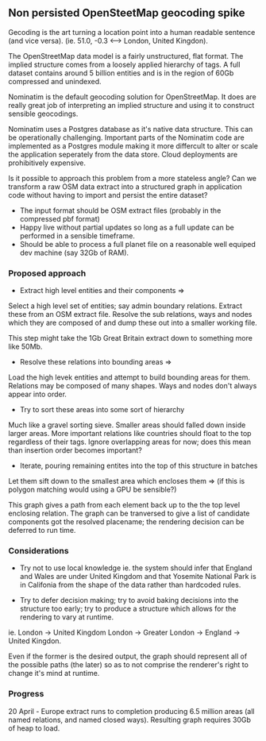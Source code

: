 ## Non persisted OpenSteetMap geocoding spike

Gecoding is the art turning a location point into a human readable sentence (and vice versa).
(ie. 51.0, -0.3 <--> London, United Kingdon).

The OpenStreetMap data model is a fairly unstructured, flat format.
The implied structure comes from a loosely applied hierarchy of tags.
A full dataset contains around 5 billion entities and is in the region of 60Gb compressed and unindexed.

Nominatim is the default geocoding solution for OpenStreetMap.
It does are really great job of interpreting an implied structure and using it to construct sensible geocodings.

Nominatim uses a Postgres database as it's native data structure.
This can be operationally challenging. Important parts of the Nominatim code are implemented as a
Postgres module making it more differcult to alter or scale the application seperately from the data store.
Cloud deployments are prohibitively expensive.

Is it possible to approach this problem from a more stateless angle?
Can we transform a raw OSM data extract into a structured graph in application code without having to import and persist the entire dataset?

- The input format should be OSM extract files (probably in the compressed pbf format)
- Happy live without partial updates so long as a full update can be performed in a sensible timeframe.
- Should be able to process a full planet file on a reasonable well equiped dev machine (say 32Gb of RAM).


### Proposed approach

- Extract high level entities and their components =>

Select a high level set of entities; say admin boundary relations.
Extract these from an OSM extract file. Resolve the sub relations, ways and nodes which they are composed of and dump
these out into a smaller working file.

This step might take the 1Gb Great Britain extract down to something more like 50Mb.


- Resolve these relations into bounding areas =>

Load the high levek entities and attempt to build bounding areas for them.
Relations may be composed of many shapes. Ways and nodes don't always appear into order.


- Try to sort these areas into some sort of hierarchy

Much like a gravel sorting sieve.
Smaller areas should falled down inside larger areas.
More important relations like countries should float to the top regardless of their tags.
Ignore overlapping areas for now; does this mean than insertion order becomes important?


- Iterate, pouring remaining entites into the top of this structure in batches

Let them sift down to the smallest area which encloses them =>
(if this is polygon matching would using a GPU be sensible?)

This graph gives a path from each element back up to the the top level enclosing relation.
The graph can be tranversed to give a list of candidate components got the resolved placename;
the rendering decision can be deferred to run time.


### Considerations

- Try not to use local knowledge
ie. the system should infer that England and Wales are under United Kingdom and that Yosemite National Park is in Califonia from
the shape of the data rather than hardcoded rules.

- Try to defer decision making; try to avoid baking decisions into the structure too early; try to produce a
structure which allows for the rendering to vary at runtime.

ie.
London -> United Kingdom
London -> Greater London -> England -> United Kingdon.

Even if the former is the desired output, the graph should represent all of the possible paths (the later)
so as to not comprise the renderer's right to change it's mind at runtime.




### Progress

20 April - Europe extract runs to completion producing 6.5 million areas (all named relations, and named closed ways).
Resulting graph requires 30Gb of heap to load. 
 

